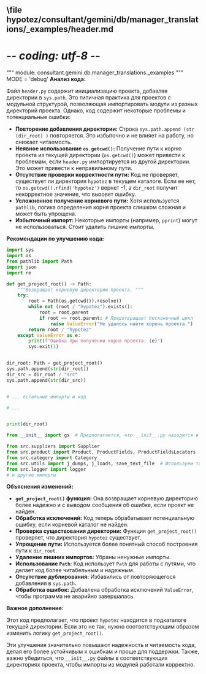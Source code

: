 ## \file hypotez/consultant/gemini/db/manager_translations/_examples/header.md
# -*- coding: utf-8 -*-

""" module: consultant.gemini.db.manager_translations._examples """
MODE = 'debug'
**Анализ кода:**

Файл `header.py` содержит инициализацию проекта, добавляя директории в `sys.path`. Это типичная практика для проектов с модульной структурой, позволяющая импортировать модули из разных директорий проекта.  Однако, код содержит некоторые проблемы и потенциальные ошибки:

* **Повторение добавления директории:** Строка `sys.path.append (str (dir_root) )` повторяется. Это избыточно и не влияет на работу, но снижает читаемость.
* **Неявное использование `os.getcwd()`:** Получение пути к корню проекта из текущей директории (`os.getcwd()`) может привести к проблемам, если `header.py` импортируется из другой директории. Это может привести к неправильному пути.
* **Отсутствие проверки корректности пути:**  Код не проверяет, существует ли директория `hypotez` в текущем каталоге. Если ее нет, то `os.getcwd().rfind('hypotez')` вернет -1, а `dir_root` получит некорректное значение, что вызовет ошибку.
* **Усложненное получение корневого пути:** Хотя используется `pathlib`, логика определения корня проекта слишком сложная и может быть упрощена.
* **Избыточный импорт:**  Некоторые импорты (например, `pprint`) могут не использоваться.  Стоит удалить лишние импорты.


**Рекомендации по улучшению кода:**

```python
import sys
import os
from pathlib import Path
import json
import re

def get_project_root() -> Path:
    """Возвращает корневую директорию проекта. """
    try:
        root = Path(os.getcwd()).resolve()
        while not (root / "hypotez").exists():
            root = root.parent
            if root == root.parent: # Предотвращает бесконечный цикл
                raise ValueError("Не удалось найти корень проекта.")
        return root / "hypotez"
    except ValueError as e:
        print(f"Ошибка при получении корня проекта: {e}")
        sys.exit(1)


dir_root: Path = get_project_root()
sys.path.append(str(dir_root))
dir_src = dir_root / "src"
sys.path.append(str(dir_src))


# ... остальные импорты и код

# ...


print(dir_root)

from __init__ import gs  # Предполагается, что __init__.py находится в корневом каталоге

from src.suppliers import Supplier
from src.product import Product, ProductFields, ProductFieldsLocators
from src.category import Category
from src.utils import j_dumps, j_loads, save_text_file  # Используем только то, что нужно
from src.logger import logger
# и другие импорты
```

**Объяснения изменений:**

* **`get_project_root()` функция:**  Она возвращает корневую директорию более надежно и с выводом сообщения об ошибке, если проект не найден.
* **Обработка исключений:**  Код теперь обрабатывает потенциальную ошибку, если корневой каталог не найден.
* **Проверка существования директории:**  Функция `get_project_root()` проверяет, что директория `hypotez` существует.
* **Упрощение пути:**  Используется более понятный способ построения пути к `dir_root`.
* **Удаление лишних импортов:**  Убраны ненужные импорты.
* **Использование `Path`:**  Код использует `Path` для работы с путями, что делает код более читабельным и надежным.
* **Отсутствие дублирования:** Избавились от повторяющегося добавления в `sys.path`.
* **Обработка ошибок:** Добавлена обработка исключений `ValueError`, чтобы программа не аварийно завершалась.

**Важное дополнение:**

Этот код предполагает, что проект `hypotez` находится в подкаталоге текущей директории.  Если это не так, нужно соответствующим образом изменить логику `get_project_root()`.


Эти улучшения значительно повышают надежность и читаемость кода, делая его более устойчивым к ошибкам и проще для поддержки.  Также, важно убедиться, что `__init__.py` файлы в соответствующих директориях проекта, чтобы импорты из модулей работали корректно.
